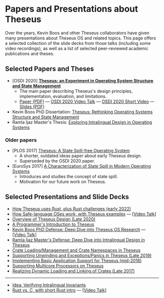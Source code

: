 # Papers and Presentations about Theseus
Over the years, Kevin Boos and other Theseus collaborators have given many presentations about Theseus OS and related topics.
This page offers a selected collection of the slide decks from those talks (including some video recordings), as well as a list of selected peer-reviewed academic publications and theses.


## Selected Papers and Theses

* \[OSDI 2020\] **[Theseus: an Experiment in Operating System Structure and State Management](https://www.usenix.org/conference/osdi20/presentation/boos)**
    * The main paper describing Theseus's design principles, implementation, evaluation, and limitations.
    * [Paper (PDF)](https://www.usenix.org/system/files/osdi20-boos.pdf) — 
      [OSDI 2020 Video Talk](https://www.youtube.com/watch?v=i1pLDZKtlBI) — 
      [OSDI 2020 Short Video](https://www.youtube.com/watch?v=T0Du5vps9aU) — 
      [Slides (PDF)](https://www.usenix.org/sites/default/files/conference/protected-files/osdi20_slides_boos.pdf)
* Kevin Boos PhD Dissertation: [Theseus: Rethinking Operating Systems Structure and State Management](https://scholarship.rice.edu/handle/1911/109201)
* Ramla Ijaz Master's Thesis: [Exploring Intralingual Design in Operating Systems](https://scholarship.rice.edu/handle/1911/109609)


### Older papers
* \[PLOS 2017\] [Theseus: A State Spill-free Operating System]()
    * A shorter, outdated ideas paper about early Theseus design.
    * Superseded by the OSDI 2020 paper. 
* \[EuroSys 2017\] [A Characterization of State Spill in Modern Operating Systems](https://dl.acm.org/doi/10.1145/3064176.3064205)
    * Introduces and studies the concept of state spill.
    * Motivation for our future work on Theseus.


## Selected Presentations and Slide Decks

* [How Theseus uses Rust, plus Rust challenges (early 2022)](https://docs.google.com/presentation/d/e/2PACX-1vQ2InjW_5kpdepoJ9vdsH-B1G4mvcjohcj_CA2dzx-tVRz0ee52qo1bwCQ7TnDGE9PiE5doW4sIO_7W/pub?start=false&loop=false)
* [How Safe-language OSes work, with Theseus examples](https://docs.google.com/presentation/d/e/2PACX-1vSa0gp8sbq8S9MB4V-FYjs6xJGIPm0fsZSVdtZ9U2bQWRX9gngwztXTIJiRwxtAosLWPk0v60abDMTU/pub?start=false&loop=false) — 
  [[Video Talk](https://www.youtube.com/watch?v=n7r8zO7SodE)]
* [Overview of Theseus Design (Late 2020)](https://docs.google.com/presentation/d/e/2PACX-1vR96Oh5iiV2XTPv5KfjGykxoqqo1auGfvxahkMXxQImZsO5B9sXl5h1BEmIzBbb8Pj8lr_NDx4WUr-y/pub?start=false&loop=false)
* [A Programmer's Introduction to Theseus](https://docs.google.com/presentation/d/e/2PACX-1vQuDoQq0mKf2r4m3xMeZ4LVao2Ngh6HPHWCdJASW9uasaRSbWaRvHc2LoZD2bTpIOHUkKeN6VjP8KJG/pub?start=false&loop=false)
* [Kevin Boos PhD Defense: Deep Dive into Theseus OS Research](https://docs.google.com/presentation/d/e/2PACX-1vTq5L-t1F8tSmIRiUaFLtcGSY6Bm8CSh7p4j8GuTqrUOu3OzUckXAW-TWiYCueAndunVpBgB51Hoamh/pub?start=false&loop=false) — 
  [[Video Talk](https://www.youtube.com/watch?v=JWGPLVYXZlU)]
* [Ramla Ijaz Master's Defense: Deep Dive into Intralingual Design in Theseus](https://docs.google.com/presentation/d/e/2PACX-1vR5zQMf3AQYMITczojVizQBd1JHtuKChIEVBoBPtnXu59EgFpCZKb1oxbMbO2oSxBm_5pC3foK3V-rK/pub?start=false&loop=false)
* [Crate Loading/Management and Crate Namespaces in Theseus](https://docs.google.com/presentation/d/e/2PACX-1vSo0D-hnRljdp7DT19kyTv09RbE-4mnQKqe85ljoK9DeHIS8mCMpThQwcsEaAe6X9g0QGqGI0IahHwK/pub?start=false&loop=false)
* [Supporting Unwinding and Exceptions/Panics in Theseus (Late 2019)](https://docs.google.com/presentation/d/e/2PACX-1vSm-ybVzbGBeorvTeNfxzfKLV61CrYJgNk9K1seRESrthr9L7i5suPtpKfHBdqelJiN1X2LToGtr18T/pub?start=false&loop=false)
* [Implementing Basic Application Support for Theseus (mid-2018)](https://docs.google.com/presentation/d/e/2PACX-1vQEvnxBUM9PJgYYvxh0vj894rqnkeZBgH45-FijHMrXB-IgPIysbkiQTbn7LxHnkqDIGGrY_H9o42c9/pub?start=false&loop=false)
* [Supporting Multicore Processors on Theseus](https://docs.google.com/presentation/d/e/2PACX-1vRBCZsC9QzZHX8rSSSVsLBJ9AcxvddRmeNZlkbzCkOnIfrOVxqnvkHlrTIZ_CAn_MOUGmxkaPVijkJP/pub?start=false&loop=false)
* [Realizing Dynamic Loading and Linking of Crates (Late 2017)](https://docs.google.com/presentation/d/e/2PACX-1vSsuHSIU0Iq66FgbNldaDDRlvez4dOhz6fFvJXF5O885uxpUtbcbr7EpX2rxqDguVlGQziE6gMLwiDM/pub?start=false&loop=false)

----

* [Idea: Verifying Intralingual Invariants](https://docs.google.com/presentation/d/e/2PACX-1vRUvgprQ69r1JYypkswcWVrv_18BidWKrKgKVn4wiMmAHJUDz4Dhx7qv7Dozw2ljU9sllKqsRIHJNlJ/pub?start=false&loop=false)
* [Rust vs. C, with short Rust intro](https://docs.google.com/presentation/d/e/2PACX-1vQYomAnfTNucuCqYgNkPaxpIdrhPxil9Qzle_6-xd7TYfdEBlgML0B3vztdNC2odwc25dLzW3XsithZ/pub?start=false&loop=false) — 
  [[Video Talk](https://www.youtube.com/watch?v=mmJiwscpB4o)]

<!-- cspell:ignore OSDI, PLOS, Ramla Ijaz -->
